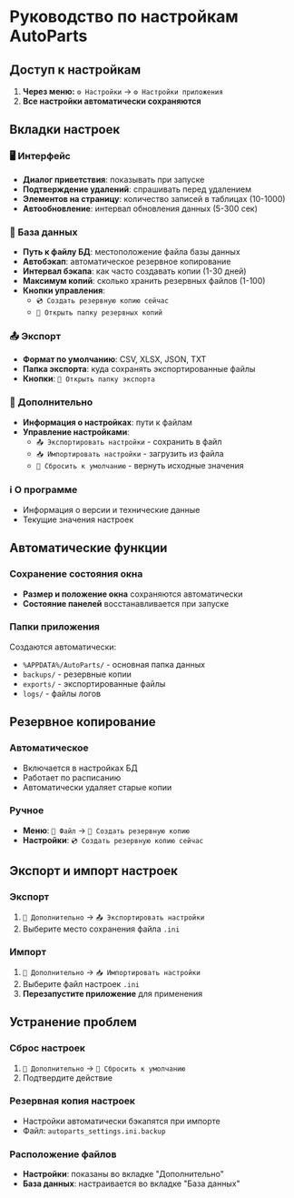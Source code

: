 # Руководство по настройкам AutoParts

## Доступ к настройкам

1. **Через меню:** `⚙️ Настройки` → `⚙️ Настройки приложения`
2. **Все настройки автоматически сохраняются**

## Вкладки настроек

### 🖥️ Интерфейс
- **Диалог приветствия**: показывать при запуске
- **Подтверждение удалений**: спрашивать перед удалением
- **Элементов на страницу**: количество записей в таблицах (10-1000)
- **Автообновление**: интервал обновления данных (5-300 сек)

### 💾 База данных
- **Путь к файлу БД**: местоположение файла базы данных
- **Автобэкап**: автоматическое резервное копирование
- **Интервал бэкапа**: как часто создавать копии (1-30 дней)
- **Максимум копий**: сколько хранить резервных файлов (1-100)
- **Кнопки управления**:
  - `💿 Создать резервную копию сейчас`
  - `📁 Открыть папку резервных копий`

### 📤 Экспорт
- **Формат по умолчанию**: CSV, XLSX, JSON, TXT
- **Папка экспорта**: куда сохранять экспортированные файлы
- **Кнопки**: `📁 Открыть папку экспорта`

### 🔧 Дополнительно
- **Информация о настройках**: пути к файлам
- **Управление настройками**:
  - `📤 Экспортировать настройки` - сохранить в файл
  - `📥 Импортировать настройки` - загрузить из файла
  - `🔄 Сбросить к умолчанию` - вернуть исходные значения

### ℹ️ О программе
- Информация о версии и технические данные
- Текущие значения настроек

## Автоматические функции

### Сохранение состояния окна
- **Размер и положение окна** сохраняются автоматически
- **Состояние панелей** восстанавливается при запуске

### Папки приложения
Создаются автоматически:
- `%APPDATA%/AutoParts/` - основная папка данных
- `backups/` - резервные копии
- `exports/` - экспортированные файлы  
- `logs/` - файлы логов

## Резервное копирование

### Автоматическое
- Включается в настройках БД
- Работает по расписанию
- Автоматически удаляет старые копии

### Ручное
- **Меню**: `📁 Файл` → `💾 Создать резервную копию`
- **Настройки**: `💿 Создать резервную копию сейчас`

## Экспорт и импорт настроек

### Экспорт
1. `🔧 Дополнительно` → `📤 Экспортировать настройки`
2. Выберите место сохранения файла `.ini`

### Импорт  
1. `🔧 Дополнительно` → `📥 Импортировать настройки`
2. Выберите файл настроек `.ini`
3. **Перезапустите приложение** для применения

## Устранение проблем

### Сброс настроек
1. `🔧 Дополнительно` → `🔄 Сбросить к умолчанию`
2. Подтвердите действие

### Резервная копия настроек
- Настройки автоматически бэкапятся при импорте
- Файл: `autoparts_settings.ini.backup`

### Расположение файлов
- **Настройки**: показаны во вкладке "Дополнительно"
- **База данных**: настраивается во вкладке "База данных" 
